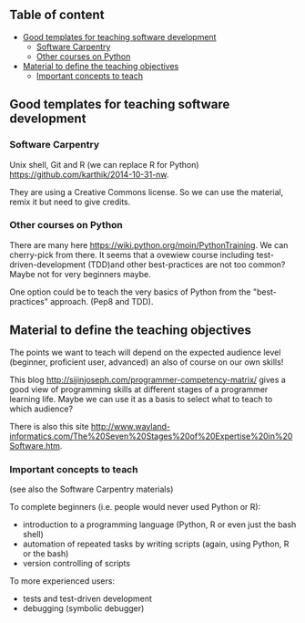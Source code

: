 ## Table of content

* [Good templates for teaching software development](#good-templates-for-teaching-software-development)
  - [Software Carpentry](#software-carpentry)
  - [Other courses on Python](#other-courses-on-python)
* [Material to define the teaching objectives](#material-to-define-the-teaching-objectives)
  - [Important concepts to teach](#important-concepts-to-teach)

## Good templates for teaching software development

### Software Carpentry

Unix shell, Git and R (we can replace R for Python)
    <https://github.com/karthik/2014-10-31-nw>.

They are using a Creative Commons license. So we can use the material, remix it
but need to give credits.

### Other courses on Python

There are many here <https://wiki.python.org/moin/PythonTraining>. We can
cherry-pick from there. It seems that a ovewiew course including
test-driven-development (TDD)and other best-practices are not too common? Maybe
not for very beginners maybe.

One option could be to teach the very basics of Python from the
"best-practices" approach. (Pep8 and TDD).

## Material to define the teaching objectives

The points we want to teach will depend on the expected audience level
(beginner, proficient user, advanced) an also of course on our own skills!

This blog <http://sijinjoseph.com/programmer-competency-matrix/> gives a good
view of programming skills at different stages of a programmer learning
life. Maybe we can use it as a basis to select what to teach to which audience?

There is also this site
<http://www.wayland-informatics.com/The%20Seven%20Stages%20of%20Expertise%20in%20Software.htm>.

### Important concepts to teach

(see also the Software Carpentry materials)

To complete beginners (i.e. people would never used Python or R):
* introduction to a programming language (Python, R or even just the bash
  shell)
* automation of repeated tasks by writing scripts (again, using Python, R or
the bash)
* version controlling of scripts

To more experienced users:
* tests and test-driven development
* debugging (symbolic debugger)
